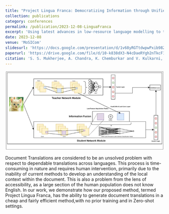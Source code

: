 ```yaml
---
title: "Project Lingua Franca: Democratizing Information through Unified Optical Character Recognition and Neural Machine Translation*"
collection: publications
category: conferences
permalink: /publication/2023-12-08-LinguaFranca
excerpt: 'Using latest advances in low-resource language modelling to translate old books into modern languages.'
date: 2023-12-08
venue: 'MoSICom'
slidesurl: 'https://docs.google.com/presentation/d/1v68yRGTtdwpwPxib98ZMrkrwFfccDjnmPcooal4Qxtg'
paperurl: 'https://drive.google.com/file/d/10-k838dX3-N4cDaeRYgh2nTkcF1ivaJI'
citation: 'S. S. Mukherjee, A. Chandra, K. Chemburkar and V. Kulkarni, "Project Lingua Franca: Democratizing Information through Unified Optical Character Recognition and Neural Machine Translation," 2023 International Conference on Modeling, Simulation & Intelligent Computing (MoSICom), Dubai, United Arab Emirates, 2023, pp. 486-491'
---
```


![Method figure](../images/lingua-franca-method.png)

Document Translations are considered to be an unsolved problem with respect to dependable translations across languages. This process is time-consuming in nature and requires human intervention, primarily due to the inability of current methods to develop an understanding of the local context within the document. This is also a problem from the lens of accessibility, as a large section of the human population does not know English. In our work, we demonstrate how our proposed method, termed Project Lingua Franca, has the ability to generate document translations in a cheap and fairly efficient method,with no prior training and in Zero-shot settings.